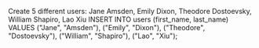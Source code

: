 Create 5 different users: Jane Amsden, Emily Dixon, Theodore Dostoevsky, William Shapiro, Lao Xiu
INSERT INTO users (first_name, last_name) VALUES ("Jane", "Amsden"), ("Emily", "Dixon"), ("Theodore", "Dostoevsky"), ("William", "Shapiro"), ("Lao", "Xiu");


